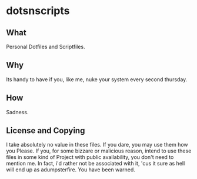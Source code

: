 # dotsnscripts

## What
Personal Dotfiles and Scriptfiles. 
## Why
Its handy to have if you, like me, nuke your system every second thursday.
## How
Sadness.

## License and Copying
I take absolutely no value in these files. If you dare, you may use them how you Please. If you, for some bizzare or malicious reason, intend to use these files in some kind of Project with public availability, you don't need to mention me. In fact, i'd rather not be associated with it, 'cus it sure as hell will end up as adumpsterfire. You have been warned.
